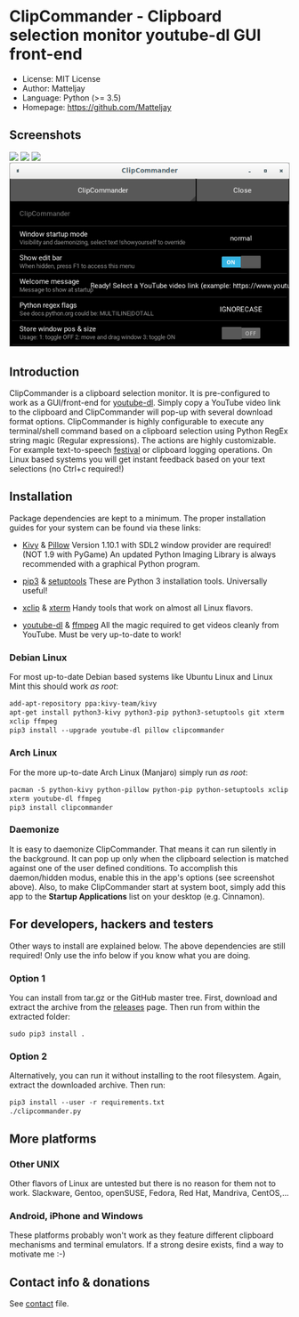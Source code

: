 # ClipCommander - Clipboard selection monitor youtube-dl GUI front-end

- License: MIT License
- Author: Matteljay
- Language: Python (>= 3.5)
- Homepage: https://github.com/Matteljay


## Screenshots

![](screenshots/01_welcome.png)
![](screenshots/02_selected.png)
![](screenshots/03_edit_modus.png)
![](screenshots/04_settings.png)


## Introduction

ClipCommander is a clipboard selection monitor. It is pre-configured
to work as a GUI/front-end for 
[youtube-dl](https://rg3.github.io/youtube-dl/).
Simply copy a YouTube video link to the clipboard and ClipCommander
will pop-up with several download format options.
ClipCommander is highly configurable to execute any terminal/shell
command based on a clipboard selection using Python RegEx string magic
(Regular expressions). The actions are highly customizable.
For example text-to-speech 
[festival](http://www.cstr.ed.ac.uk/projects/festival/) or clipboard
logging operations. On Linux based systems you will get instant
feedback based on your text selections (no Ctrl+c required!)


## Installation

Package dependencies are kept to a minimum. The proper installation guides
for your system can be found via these links:

- [Kivy](https://kivy.org/doc/stable/installation/installation.html) & [Pillow](https://python-pillow.org/)
Version 1.10.1 with SDL2 window provider are required! (NOT 1.9 with PyGame)
An updated Python Imaging Library is always recommended with a graphical Python program.

- [pip3](https://github.com/pypa/pip) & [setuptools](https://github.com/pypa/setuptools)
These are Python 3 installation tools. Universally useful!

- [xclip](https://github.com/astrand/xclip) & [xterm](https://invisible-island.net/xterm/)
Handy tools that work on almost all Linux flavors.

- [youtube-dl](https://rg3.github.io/youtube-dl/) & [ffmpeg](https://ffmpeg.org/)
All the magic required to get videos cleanly from YouTube. Must be very up-to-date to work!

### Debian Linux

For most up-to-date Debian based systems like Ubuntu Linux and Linux Mint this should work *as root*:

    add-apt-repository ppa:kivy-team/kivy
    apt-get install python3-kivy python3-pip python3-setuptools git xterm xclip ffmpeg
    pip3 install --upgrade youtube-dl pillow clipcommander

### Arch Linux

For the more up-to-date Arch Linux (Manjaro) simply run *as root*:

    pacman -S python-kivy python-pillow python-pip python-setuptools xclip xterm youtube-dl ffmpeg
    pip3 install clipcommander

### Daemonize

It is easy to daemonize ClipCommander. That means it can run silently in the background. It can pop up
only when the clipboard selection is matched against one of the user defined conditions.
To accomplish this daemon/hidden modus, enable this in the app's options (see screenshot above).
Also, to make ClipCommander start at system boot, simply add this app to the **Startup Applications**
list on your desktop (e.g. Cinnamon).


## For developers, hackers and testers

Other ways to install are explained below. The above dependencies are still required!
Only use the info below if you know what you are doing.

### Option 1

You can install from tar.gz or the GitHub master tree.
First, download and extract the archive from the [releases](https://github.com/Matteljay/clipcommander/releases) page.
Then run from within the extracted folder:

    sudo pip3 install .

### Option 2

Alternatively, you can run it without installing to the root
filesystem. Again, extract the downloaded archive. Then run:

    pip3 install --user -r requirements.txt
    ./clipcommander.py


## More platforms

### Other UNIX

Other flavors of Linux are untested but there is no reason for them
not to work. Slackware, Gentoo, openSUSE, Fedora, Red Hat, Mandriva, CentOS,...

### Android, iPhone and Windows

These platforms probably won't work as they feature different clipboard
mechanisms and terminal emulators. If a strong desire exists, find a way to
motivate me :-)


## Contact info & donations

See [contact](CONTACT.md) file.


